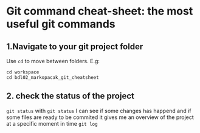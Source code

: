 # Git command cheat-sheet: the most useful git commands
## 1.Navigate to your git project folder
Use `cd` to move between folders. E.g:
```
cd workspace
cd bdl02_markopacak_git_cheatsheet
```
## 2. check the status of the project

`git status`
with `git status` I can see if some changes has happend and if some files are ready to be commited 
it gives me an overview of the project at a specific moment in time
`git log`




